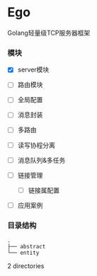 # Ego
Golang轻量级TCP服务器框架

### 模块
- [x] server模块
- [ ] 路由模块
- [ ] 全局配置
- [ ] 消息封装
- [ ] 多路由
- [ ] 读写协程分离
- [ ] 消息队列&多任务
- [ ] 链接管理
    - [ ] 链接属配置
- [ ] 应用案例


### 目录结构
```
.
├── abstract
└── entity
```
2 directories
